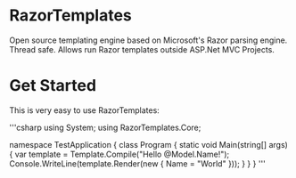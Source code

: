 RazorTemplates
==============

Open source templating engine based on Microsoft's Razor parsing engine. Thread safe. Allows run Razor templates outside ASP.Net MVC Projects. 

Get Started
===========

This is very easy to use RazorTemplates:

'''csharp
using System;
using RazorTemplates.Core;

namespace TestApplication
{
    class Program
    {
        static void Main(string[] args)
        {
            var template = Template.Compile("Hello @Model.Name!");
            Console.WriteLine(template.Render(new { Name = "World" }));
        }
    }
}
'''


